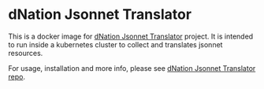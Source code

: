 # dNation Jsonnet Translator

This is a docker image for [dNation Jsonnet Translator](https://github.com/dNationCloud/jsonnet-translator) project.
It is intended to run inside a kubernetes cluster to collect and translates jsonnet resources.

For usage, installation and more info, please see [dNation Jsonnet Translator repo](https://github.com/dNationCloud/jsonnet-translator).
